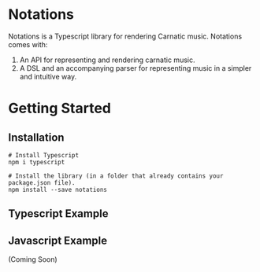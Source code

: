 
# Notations

Notations is a Typescript library for rendering Carnatic music.  Notations comes with:

1. An API for representing and rendering carnatic music.
2. A DSL and an accompanying parser for representing music in a simpler and intuitive way.

# Getting Started

## Installation

```
# Install Typescript
npm i typescript

# Install the library (in a folder that already contains your package.json file).
npm install --save notations

```

## Typescript Example


## Javascript Example

(Coming Soon)
